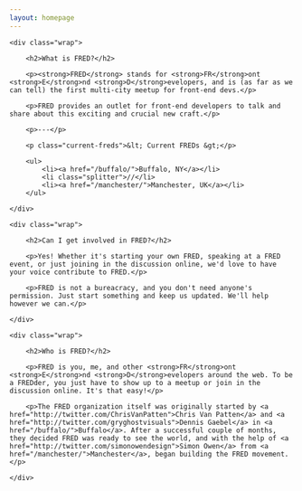 ```yaml
---
layout: homepage
---
```


<section class="what">

	<div class="wrap">

		<h2>What is FRED?</h2>

		<p><strong>FRED</strong> stands for <strong>FR</strong>ont <strong>E</strong>nd <strong>D</strong>evelopers, and is (as far as we can tell) the first multi-city meetup for front-end devs.</p>

		<p>FRED provides an outlet for front-end developers to talk and share about this exciting and crucial new craft.</p>

		<p>---</p>

		<p class="current-freds">&lt; Current FREDs &gt;</p>

		<ul>
			<li><a href="/buffalo/">Buffalo, NY</a></li>
			<li class="splitter">//</li>
			<li><a href="/manchester/">Manchester, UK</a></li>
		</ul>

	</div>

</section>


<section class="get-involved">

	<div class="wrap">

		<h2>Can I get involved in FRED?</h2>

		<p>Yes! Whether it's starting your own FRED, speaking at a FRED event, or just joining in the discussion online, we'd love to have your voice contribute to FRED.</p>

		<p>FRED is not a bureacracy, and you don't need anyone's permission. Just start something and keep us updated. We'll help however we can.</p>

	</div>

</section>

<section class="who">

	<div class="wrap">

		<h2>Who is FRED?</h2>

		<p>FRED is you, me, and other <strong>FR</strong>ont <strong>E</strong>nd <strong>D</strong>evelopers around the web. To be a FREDder, you just have to show up to a meetup or join in the discussion online. It's that easy!</p>

		<p>The FRED organization itself was originally started by <a href="http://twitter.com/ChrisVanPatten">Chris Van Patten</a> and <a href="http://twitter.com/gryghostvisuals">Dennis Gaebel</a> in <a href="/buffalo/">Buffalo</a>. After a successful couple of months, they decided FRED was ready to see the world, and with the help of <a href="http://twitter.com/simonowendesign">Simon Owen</a> from <a href="/manchester/">Manchester</a>, began building the FRED movement.</p>

	</div>

</section>